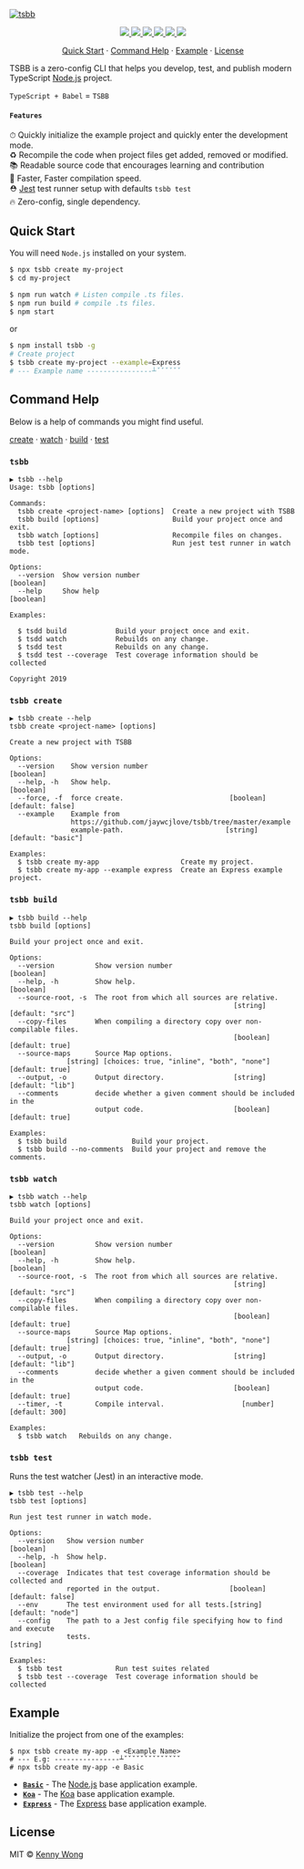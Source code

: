 [![tsbb](https://user-images.githubusercontent.com/1680273/57547188-94c60100-7390-11e9-93b2-5ebf085bb925.png)](https://github.com/jaywcjlove/tsbb)

<p align="center">
  <a href="https://www.travis-ci.org/jaywcjlove/tsbb">
    <img src="https://www.travis-ci.org/jaywcjlove/tsbb.svg?branch=master">
  </a>
  <a href="https://github.com/jaywcjlove/tsbb/issues">
    <img src="https://img.shields.io/github/issues/jaywcjlove/tsbb.svg">
  </a>
  <a href="https://github.com/jaywcjlove/tsbb/network">
    <img src="https://img.shields.io/github/forks/jaywcjlove/tsbb.svg">
  </a>
  <a href="https://github.com/jaywcjlove/tsbb/stargazers">
    <img src="https://img.shields.io/github/stars/jaywcjlove/tsbb.svg">
  </a>
  <a href="https://github.com/jaywcjlove/tsbb/releases">
    <img src="https://img.shields.io/github/release/jaywcjlove/tsbb.svg">
  </a>
  <a href="https://www.npmjs.com/package/tsbb">
    <img src="https://img.shields.io/npm/v/tsbb.svg">
  </a>
</p>

<p align="center">
  <a href="#quick-start">Quick Start</a> · 
  <a href="#command-help">Command Help</a> · 
  <a href="#example">Example</a> · 
  <a href="#license">License</a>
</p>

TSBB is a zero-config CLI that helps you develop, test, and publish modern TypeScript [Node.js](https://nodejs.org/en/) project.

`TypeScript + Babel` = `TSBB`

#### `Features`

⏱ Quickly initialize the example project and quickly enter the development mode.  
♻️ Recompile the code when project files get added, removed or modified.  
📚 Readable source code that encourages learning and contribution  
🚀 Faster, Faster compilation speed.  
⛑ [Jest](https://jestjs.io/) test runner setup with defaults `tsbb test`  
🔥 Zero-config, single dependency.  

## Quick Start

You will need `Node.js` installed on your system.

```bash
$ npx tsbb create my-project
$ cd my-project

$ npm run watch # Listen compile .ts files.
$ npm run build # compile .ts files.
$ npm start
```

or

```bash
$ npm install tsbb -g
# Create project
$ tsbb create my-project --example=Express
# --- Example name ----------------┴ˇˇˇˇˇˇ
```

## Command Help

Below is a help of commands you might find useful.

[create](#tsbb-create) · [watch](#tsbb-watch) · [build](#tsbb-build) · [test](#tsbb-test)

### `tsbb`

```shell
▶ tsbb --help
Usage: tsbb [options]

Commands:
  tsbb create <project-name> [options]  Create a new project with TSBB
  tsbb build [options]                  Build your project once and exit.
  tsbb watch [options]                  Recompile files on changes.
  tsbb test [options]                   Run jest test runner in watch mode.

Options:
  --version  Show version number                                       [boolean]
  --help     Show help                                                 [boolean]

Examples:

  $ tsdd build            Build your project once and exit.
  $ tsdd watch            Rebuilds on any change.
  $ tsdd test             Rebuilds on any change.
  $ tsdd test --coverage  Test coverage information should be collected

Copyright 2019
```

### `tsbb create`

```shell
▶ tsbb create --help
tsbb create <project-name> [options]

Create a new project with TSBB

Options:
  --version    Show version number                                     [boolean]
  --help, -h   Show help.                                              [boolean]
  --force, -f  force create.                          [boolean] [default: false]
  --example    Example from
               https://github.com/jaywcjlove/tsbb/tree/master/example
               example-path.                         [string] [default: "basic"]

Examples:
  $ tsbb create my-app                    Create my project.
  $ tsbb create my-app --example express  Create an Express example project.
```

### `tsbb build`

```shell
▶ tsbb build --help
tsbb build [options]

Build your project once and exit.

Options:
  --version          Show version number                               [boolean]
  --help, -h         Show help.                                        [boolean]
  --source-root, -s  The root from which all sources are relative.
                                                       [string] [default: "src"]
  --copy-files       When compiling a directory copy over non-compilable files.
                                                       [boolean] [default: true]
  --source-maps      Source Map options.
              [string] [choices: true, "inline", "both", "none"] [default: true]
  --output, -o       Output directory.                 [string] [default: "lib"]
  --comments         decide whether a given comment should be included in the
                     output code.                      [boolean] [default: true]

Examples:
  $ tsbb build                Build your project.
  $ tsbb build --no-comments  Build your project and remove the comments.
```

### `tsbb watch`

```shell
▶ tsbb watch --help
tsbb watch [options]

Build your project once and exit.

Options:
  --version          Show version number                               [boolean]
  --help, -h         Show help.                                        [boolean]
  --source-root, -s  The root from which all sources are relative.
                                                       [string] [default: "src"]
  --copy-files       When compiling a directory copy over non-compilable files.
                                                       [boolean] [default: true]
  --source-maps      Source Map options.
              [string] [choices: true, "inline", "both", "none"] [default: true]
  --output, -o       Output directory.                 [string] [default: "lib"]
  --comments         decide whether a given comment should be included in the
                     output code.                      [boolean] [default: true]
  --timer, -t        Compile interval.                   [number] [default: 300]

Examples:
  $ tsbb watch   Rebuilds on any change.
```

### `tsbb test`

Runs the test watcher (Jest) in an interactive mode.

```shell
▶ tsbb test --help
tsbb test [options]

Run jest test runner in watch mode.

Options:
  --version   Show version number                                      [boolean]
  --help, -h  Show help.                                               [boolean]
  --coverage  Indicates that test coverage information should be collected and
              reported in the output.                 [boolean] [default: false]
  --env       The test environment used for all tests.[string] [default: "node"]
  --config    The path to a Jest config file specifying how to find and execute
              tests.                                                    [string]

Examples:
  $ tsbb test             Run test suites related
  $ tsbb test --coverage  Test coverage information should be collected
```

## Example

Initialize the project from one of the examples:

```shell
$ npx tsbb create my-app -e <Example Name>
# --- E.g: ----------------┴ˇˇˇˇˇˇˇˇˇˇˇˇˇˇ
# npx tsbb create my-app -e Basic
```

- [**`Basic`**](example/basic) - The [Node.js](https://nodejs.org/en/) base application example.
- [**`Koa`**](example/koa) - The [Koa](https://koajs.com/) base application example.
- [**`Express`**](example/express) - The [Express](https://expressjs.com/) base application example.

## License

MIT © [Kenny Wong](https://wangchujiang.com)